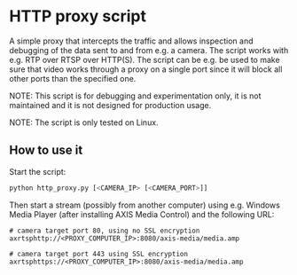# HTTP proxy script
A simple proxy that intercepts the traffic and allows inspection and debugging of the data sent to and from e.g. a camera. The script works with e.g. RTP over RTSP over HTTP(S). The script can be e.g. be used to make sure that video works through a proxy on a single port since it will block all other ports than the specified one.

NOTE: This script is for debugging and experimentation only, it is not maintained and it is not designed for production usage.

NOTE: The script is only tested on Linux.

## How to use it
Start the script:
```bash
python http_proxy.py [<CAMERA_IP> [<CAMERA_PORT>]]
```

Then start a stream (possibly from another computer) using e.g. Windows Media Player (after installing AXIS Media Control) and the following URL:
```
# camera target port 80, using no SSL encryption
axrtsphttp://<PROXY_COMPUTER_IP>:8080/axis-media/media.amp

# camera target port 443 using SSL encryption
axrtsphttps://<PROXY_COMPUTER_IP>:8080/axis-media/media.amp
```
